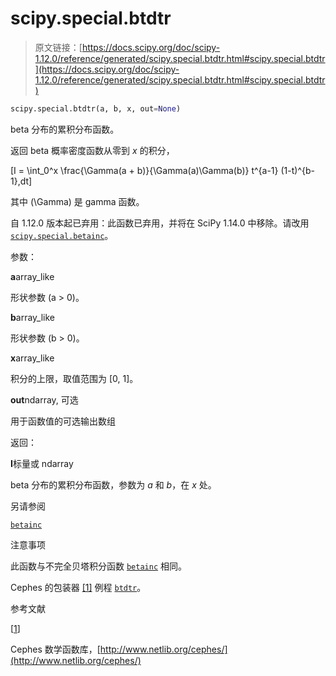 # scipy.special.btdtr

> 原文链接：[https://docs.scipy.org/doc/scipy-1.12.0/reference/generated/scipy.special.btdtr.html#scipy.special.btdtr](https://docs.scipy.org/doc/scipy-1.12.0/reference/generated/scipy.special.btdtr.html#scipy.special.btdtr)

```py
scipy.special.btdtr(a, b, x, out=None)
```

beta 分布的累积分布函数。

返回 beta 概率密度函数从零到 *x* 的积分，

\[I = \int_0^x \frac{\Gamma(a + b)}{\Gamma(a)\Gamma(b)} t^{a-1} (1-t)^{b-1}\,dt\]

其中 \(\Gamma\) 是 gamma 函数。

自 1.12.0 版本起已弃用：此函数已弃用，并将在 SciPy 1.14.0 中移除。请改用 [`scipy.special.betainc`](https://docs.scipy.org/doc/scipy-1.12.0/reference/generated/scipy.special.betainc.html#scipy.special.betainc "scipy.special.betainc")。

参数：

**a**array_like

形状参数 (a > 0)。

**b**array_like

形状参数 (b > 0)。

**x**array_like

积分的上限，取值范围为 [0, 1]。

**out**ndarray, 可选

用于函数值的可选输出数组

返回：

**I**标量或 ndarray

beta 分布的累积分布函数，参数为 *a* 和 *b*，在 *x* 处。

另请参阅

[`betainc`](https://docs.scipy.org/doc/scipy-1.12.0/reference/generated/scipy.special.betainc.html#scipy.special.betainc "scipy.special.betainc")

注意事项

此函数与不完全贝塔积分函数 [`betainc`](https://docs.scipy.org/doc/scipy-1.12.0/reference/generated/scipy.special.betainc.html#scipy.special.betainc "scipy.special.betainc") 相同。

Cephes 的包装器 [[1]](#re6cf6fea3749-1) 例程 [`btdtr`](https://docs.scipy.org/doc/scipy-1.12.0/reference/generated/scipy.special.btdtr.html#scipy.special.btdtr "scipy.special.btdtr")。

参考文献

[[1](#id1)]

Cephes 数学函数库，[http://www.netlib.org/cephes/](http://www.netlib.org/cephes/)
